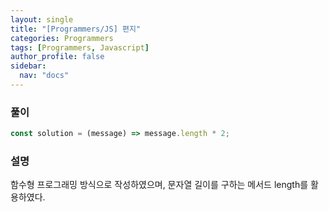 ```yaml
---
layout: single
title: "[Programmers/JS] 편지"
categories: Programmers
tags: [Programmers, Javascript]
author_profile: false
sidebar:
  nav: "docs"
---
```


### 풀이

```js
const solution = (message) => message.length * 2;
```

### 설명

함수형 프로그래밍 방식으로 작성하였으며, 문자열 길이를 구하는 메서드 length를 활용하였다.
